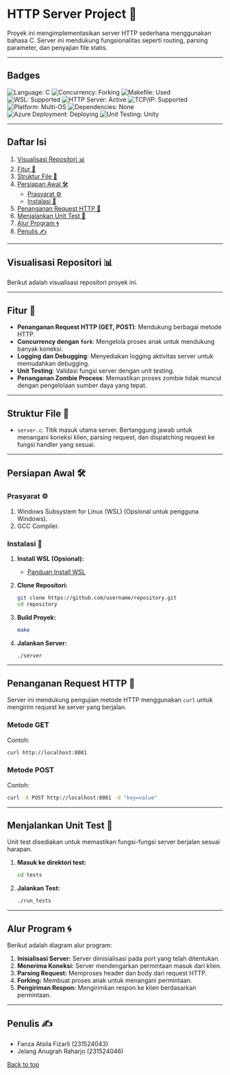 
# HTTP Server Project 🚀

Proyek ini mengimplementasikan server HTTP sederhana menggunakan bahasa C. Server ini mendukung fungsionalitas seperti routing, parsing parameter, dan penyajian file statis.

---

## Badges

![Language: C](https://img.shields.io/badge/language-C-00599C?style=for-the-badge&logo=c)
![Concurrency: Forking](https://img.shields.io/badge/Concurrency-Forking-00FF00?style=for-the-badge&logo=code)
![Makefile: Used](https://img.shields.io/badge/Makefile-Used-blue?style=for-the-badge&logo=makefile)
![WSL: Supported](https://img.shields.io/badge/WSL-Supported-blue?style=for-the-badge&logo=windows-subsystem-for-linux)
![HTTP Server: Active](https://img.shields.io/badge/HTTP%20Server-Active-blue?style=for-the-badge)
![TCP/IP: Supported](https://img.shields.io/badge/TCP%2FIP-Supported-lightblue?style=for-the-badge)
![Platform: Multi-OS](https://img.shields.io/badge/Platform-Linux%20%7C%20Windows%20%7C%20macOS-lightgray?style=for-the-badge)
![Dependencies: None](https://img.shields.io/badge/Dependencies-None-4B8B3B?style=for-the-badge)
![Azure Deployment: Deploying](https://img.shields.io/badge/Azure-Deploying-blue?style=for-the-badge&logo=azure)
![Unit Testing: Unity](https://img.shields.io/badge/Unit%20Testing-Unity-yellow?style=for-the-badge)

---

## Daftar Isi

1. [Visualisasi Repositori 📊](#visualisasi-repositori)
2. [Fitur 🌟](#fitur)
3. [Struktur File 📁](#struktur-file)
4. [Persiapan Awal 🛠️](#persiapan-awal)
    - [Prasyarat ⚙️](#prasyarat)
    - [Instalasi 💾](#instalasi)
5. [Penanganan Request HTTP 📡](#penanganan-request-http)
6. [Menjalankan Unit Test 🧪](#menjalankan-unit-test)
7. [Alur Program 🌀](#alur-program)
8. [Penulis ✍️](#penulis)

---

## Visualisasi Repositori 📊
Berikut adalah visualisasi repositori proyek ini.

---

## Fitur 🌟

- **Penanganan Request HTTP (GET, POST)**: Mendukung berbagai metode HTTP.
- **Concurrency dengan `fork`**: Mengelola proses anak untuk mendukung banyak koneksi.
- **Logging dan Debugging**: Menyediakan logging aktivitas server untuk memudahkan debugging.
- **Unit Testing**: Validasi fungsi server dengan unit testing.
- **Penanganan Zombie Process**: Memastikan proses zombie tidak muncul dengan pengelolaan sumber daya yang tepat.

---

## Struktur File 📁

- `server.c`: Titik masuk utama server. Bertanggung jawab untuk menangani koneksi klien, parsing request, dan dispatching request ke fungsi handler yang sesuai.

---

## Persiapan Awal 🛠️

### Prasyarat ⚙️

1. Windows Subsystem for Linux (WSL) (Opsional untuk pengguna Windows).
2. GCC Compiler.

### Instalasi 💾

1. **Install WSL (Opsional):**
    - [Panduan Install WSL](https://learn.microsoft.com/en-us/windows/wsl/install)

2. **Clone Repositori:**
    ```bash
    git clone https://github.com/username/repository.git
    cd repository
    ```

3. **Build Proyek:**
    ```bash
    make
    ```

4. **Jalankan Server:**
    ```bash
    ./server
    ```

---

## Penanganan Request HTTP 📡

Server ini mendukung pengujian metode HTTP menggunakan `curl` untuk mengirim request ke server yang berjalan.

### Metode GET
Contoh:
```bash
curl http://localhost:8081
```

### Metode POST
Contoh:
```bash
curl -X POST http://localhost:8081 -d "key=value"
```

---

## Menjalankan Unit Test 🧪

Unit test disediakan untuk memastikan fungsi-fungsi server berjalan sesuai harapan.

1. **Masuk ke direktori test:**
    ```bash
    cd tests
    ```

2. **Jalankan Test:**
    ```bash
    ./run_tests
    ```

---

## Alur Program 🌀

Berikut adalah diagram alur program:

1. **Inisialisasi Server:** Server diinisialisasi pada port yang telah ditentukan.
2. **Menerima Koneksi:** Server mendengarkan permintaan masuk dari klien.
3. **Parsing Request:** Memproses header dan body dari request HTTP.
4. **Forking:** Membuat proses anak untuk menangani permintaan.
5. **Pengiriman Respon:** Mengirimkan respon ke klien berdasarkan permintaan.

---

## Penulis ✍️

- Fanza Atsila Fizarli (231524043)
- Jelang Anugrah Raharjo (231524046)

[Back to top](#top)
